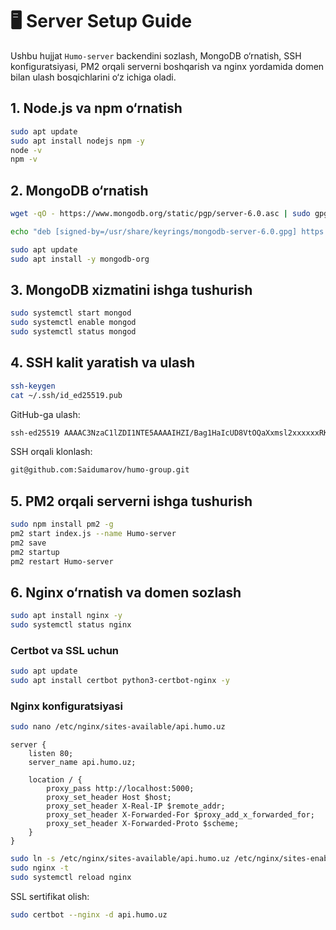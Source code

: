 # 🖥️ Server Setup Guide

Ushbu hujjat `Humo-server` backendini sozlash, MongoDB o‘rnatish, SSH konfiguratsiyasi, PM2 orqali serverni boshqarish va nginx yordamida domen bilan ulash bosqichlarini o‘z ichiga oladi.

## 1. Node.js va npm o‘rnatish

```bash
sudo apt update
sudo apt install nodejs npm -y
node -v
npm -v
```

## 2. MongoDB o‘rnatish

```bash
wget -qO - https://www.mongodb.org/static/pgp/server-6.0.asc | sudo gpg --dearmor -o /usr/share/keyrings/mongodb-server-6.0.gpg

echo "deb [signed-by=/usr/share/keyrings/mongodb-server-6.0.gpg] https://repo.mongodb.org/apt/ubuntu jammy/mongodb-org/6.0 multiverse" | sudo tee /etc/apt/sources.list.d/mongodb-org-6.0.list

sudo apt update
sudo apt install -y mongodb-org
```

## 3. MongoDB xizmatini ishga tushurish

```bash
sudo systemctl start mongod
sudo systemctl enable mongod
sudo systemctl status mongod
```

## 4. SSH kalit yaratish va ulash

```bash
ssh-keygen
cat ~/.ssh/id_ed25519.pub
```

GitHub-ga ulash:

```bash
ssh-ed25519 AAAAC3NzaC1lZDI1NTE5AAAAIHZI/Bag1HaIcUD8VtOQaXxmsl2xxxxxxRKc57z3ghPSSg9mR+mW root@Humo-server
```

SSH orqali klonlash:

```bash
git@github.com:Saidumarov/humo-group.git
```

## 5. PM2 orqali serverni ishga tushurish

```bash
sudo npm install pm2 -g
pm2 start index.js --name Humo-server
pm2 save
pm2 startup
pm2 restart Humo-server
```

## 6. Nginx o‘rnatish va domen sozlash

```bash
sudo apt install nginx -y
sudo systemctl status nginx
```

### Certbot va SSL uchun

```bash
sudo apt update
sudo apt install certbot python3-certbot-nginx -y
```

### Nginx konfiguratsiyasi

```bash
sudo nano /etc/nginx/sites-available/api.humo.uz
```

```nginx
server {
    listen 80;
    server_name api.humo.uz;

    location / {
        proxy_pass http://localhost:5000;
        proxy_set_header Host $host;
        proxy_set_header X-Real-IP $remote_addr;
        proxy_set_header X-Forwarded-For $proxy_add_x_forwarded_for;
        proxy_set_header X-Forwarded-Proto $scheme;
    }
}
```

```bash
sudo ln -s /etc/nginx/sites-available/api.humo.uz /etc/nginx/sites-enabled/
sudo nginx -t
sudo systemctl reload nginx
```

SSL sertifikat olish:

```bash
sudo certbot --nginx -d api.humo.uz
```


